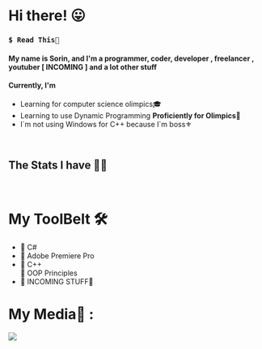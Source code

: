 <h1> Hi there! 😛 </h1>
<h3><code>$ Read This🤤</code></h3>
  <h4>My name is Sorin, and I'm a programmer, coder, developer , freelancer , youtuber <b> [ INCOMING ] </b> and a lot other stuff </h4>
  <h4>Currently, I'm</h4>
  <ul>
    <li>Learning for computer science olimpics🎓</li>
    <li>Learning to use Dynamic Programming <strong>Proficiently for Olimpics🔆</strong></li>
    <li>I`m not using Windows for C++ because I`m boss⚜️</li>
  </ul>
  <br>
<h2>The Stats I have 👨‍💻 </h2>

 <br/>
<h1> My ToolBelt 🛠️ </h1>
<div>
    <ul> 
      <li> 🛑 C# </li>
      <li> 🛑 Adobe Premiere Pro </li>
      <li> 🛑 C++ </LI
      <li> 🛑 OOP Principles </li>
  <li> 🛑 INCOMING STUFF🛑 </li>
</div>

<h1> My Media🔮 : </h1>
  <div>
   <a href="https://open.spotify.com/user/sorin006730"><img src="https://img.shields.io/badge/Spotify-1ED760?&style=for-the-badge&logo=spotify&logoColor=white"/></a>
  </div>

